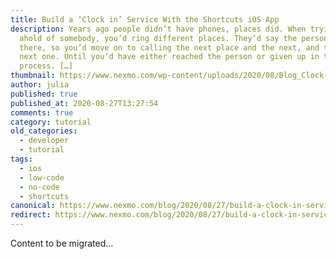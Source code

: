 ```yaml
---
title: Build a ‘Clock in’ Service With the Shortcuts iOS App
description: Years ago people didn’t have phones, places did. When trying to get
  ahold of somebody, you’d ring different places. They’d say the person isn’t
  there, so you’d move on to calling the next place and the next, and then the
  next one. Until you’d have either reached the person or given up in the
  process. […]
thumbnail: https://www.nexmo.com/wp-content/uploads/2020/08/Blog_Clock-in_Shortcut-IOS_1200x600.png
author: julia
published: true
published_at: 2020-08-27T13:27:54
comments: true
category: tutorial
old_categories:
  - developer
  - tutorial
tags:
  - ios
  - low-code
  - no-code
  - shortcuts
canonical: https://www.nexmo.com/blog/2020/08/27/build-a-clock-in-service-with-the-shortcuts-ios-app
redirect: https://www.nexmo.com/blog/2020/08/27/build-a-clock-in-service-with-the-shortcuts-ios-app
---
```

Content to be migrated...